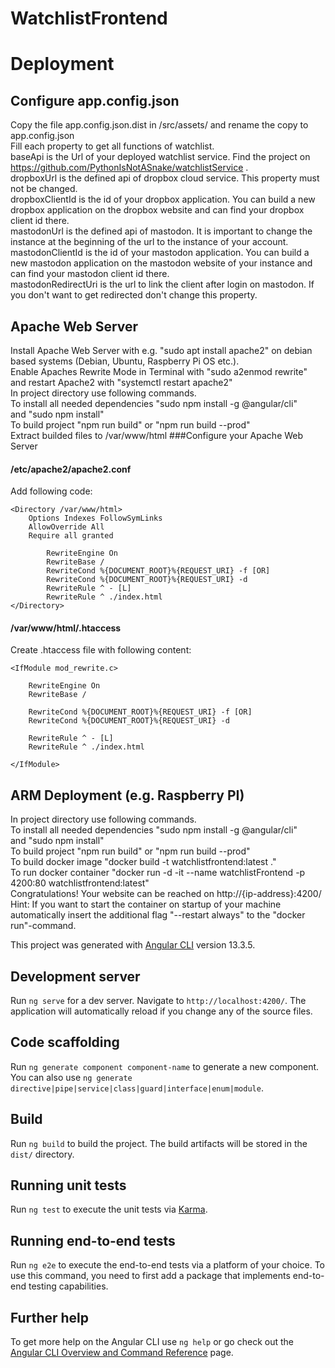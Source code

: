 # WatchlistFrontend

# Deployment

## Configure app.config.json
Copy the file app.config.json.dist in /src/assets/ and rename the copy to app.config.json  
Fill each property to get all functions of watchlist.  
baseApi is the Url of your deployed watchlist service. Find the project on https://github.com/PythonIsNotASnake/watchlistService .  
dropboxUrl is the defined api of dropbox cloud service. This property must not be changed.  
dropboxClientId is the id of your dropbox application. You can build a new dropbox application on the dropbox website and can find your dropbox client id there.  
mastodonUrl is the defined api of mastodon. It is important to change the instance at the beginning of the url to the instance of your account.  
mastodonClientId  is the id of your mastodon application. You can build a new mastodon application on the mastodon website of your instance and can find your mastodon client id there.  
mastodonRedirectUri is the url to link the client after login on mastodon. If you don't want to get redirected don't change this property.  

## Apache Web Server
Install Apache Web Server with e.g. "sudo apt install apache2" on debian based systems (Debian, Ubuntu, Raspberry Pi OS etc.).  
Enable Apaches Rewrite Mode in Terminal with "sudo a2enmod rewrite"  
and restart Apache2 with "systemctl restart apache2"  
In project directory use following commands.  
To install all needed dependencies "sudo npm install -g @angular/cli"  
and "sudo npm install"  
To build project "npm run build" or "npm run build --prod"  
Extract builded files to /var/www/html
###Configure your Apache Web Server
#### /etc/apache2/apache2.conf
Add following code:
```
<Directory /var/www/html>
	Options Indexes FollowSymLinks
	AllowOverride All
	Require all granted
		
		RewriteEngine On
		RewriteBase /
		RewriteCond %{DOCUMENT_ROOT}%{REQUEST_URI} -f [OR]
		RewriteCond %{DOCUMENT_ROOT}%{REQUEST_URI} -d
		RewriteRule ^ - [L]
		RewriteRule ^ ./index.html
</Directory>
```
#### /var/www/html/.htaccess
Create .htaccess file with following content:
```
<IfModule mod_rewrite.c>

	RewriteEngine On
	RewriteBase /

	RewriteCond %{DOCUMENT_ROOT}%{REQUEST_URI} -f [OR]
	RewriteCond %{DOCUMENT_ROOT}%{REQUEST_URI} -d

	RewriteRule ^ - [L]
	RewriteRule ^ ./index.html

</IfModule>
```

## ARM Deployment (e.g. Raspberry PI)
In project directory use following commands.  
To install all needed dependencies "sudo npm install -g @angular/cli"  
and "sudo npm install"  
To build project "npm run build" or "npm run build --prod"  
To build docker image "docker build -t watchlistfrontend:latest ."  
To run docker container "docker run -d -it --name watchlistFrontend -p 4200:80 watchlistfrontend:latest"  
Congratulations! Your website can be reached on http://{ip-address}:4200/  
Hint: If you want to start the container on startup of your machine automatically insert the additional flag "--restart always" to the "docker run"-command.  

This project was generated with [Angular CLI](https://github.com/angular/angular-cli) version 13.3.5.

## Development server

Run `ng serve` for a dev server. Navigate to `http://localhost:4200/`. The application will automatically reload if you change any of the source files.

## Code scaffolding

Run `ng generate component component-name` to generate a new component. You can also use `ng generate directive|pipe|service|class|guard|interface|enum|module`.

## Build

Run `ng build` to build the project. The build artifacts will be stored in the `dist/` directory.

## Running unit tests

Run `ng test` to execute the unit tests via [Karma](https://karma-runner.github.io).

## Running end-to-end tests

Run `ng e2e` to execute the end-to-end tests via a platform of your choice. To use this command, you need to first add a package that implements end-to-end testing capabilities.

## Further help

To get more help on the Angular CLI use `ng help` or go check out the [Angular CLI Overview and Command Reference](https://angular.io/cli) page.
